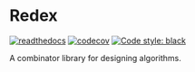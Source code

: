 # Redex

[![readthedocs](https://readthedocs.org/projects/redex/badge/?version=latest&style=flat)](https://redex.readthedocs.io)
[![codecov](https://codecov.io/gh/manifest/redex/branch/main/graph/badge.svg?token=QYJ9LU8634)](https://codecov.io/gh/manifest/redex)
[![Code style: black](https://img.shields.io/badge/code%20style-black-000000.svg)](https://github.com/psf/black#readme)

A combinator library for designing algorithms.
